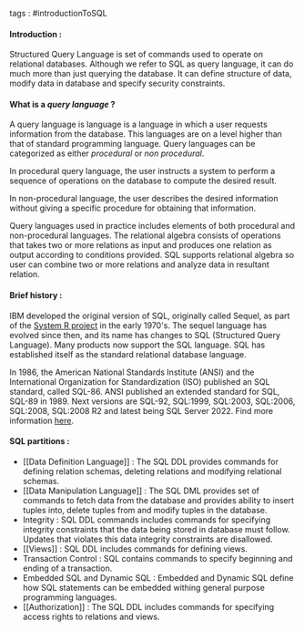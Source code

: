 tags : #introductionToSQL 

#### Introduction : 

Structured Query Language is set of commands used to operate on relational databases. Although we refer to SQL as query language, it can do much more than just querying the database. It can define structure of data, modify data in database and specify security constraints.

#### What is a *query language* ?

A query language is language is a language in which a user requests information from the database. This languages are on a level higher than that of standard programming language. Query languages can be categorized as either *procedural* or *non procedural*. 

In procedural query language, the user instructs a system to perform a sequence of operations on the database to compute the desired result.

In non-procedural language, the user describes the desired information without giving a specific procedure for obtaining that information.

Query languages used in practice includes elements of both procedural and non-procedural
languages. The relational algebra consists of operations that takes two or more relations as input and produces one relation as output according to conditions provided. SQL supports relational algebra so user can combine two or more relations and analyze data in resultant relation. 

#### Brief history : 

IBM developed the original version of SQL, originally called Sequel, as part of the [System R project](https://datacadamia.com/db/systemr) in the early 1970's. The sequel language has evolved since then, and its name has changes to SQL (Structured Query Language). Many products now support the SQL language. SQL has established itself as the standard relational database language. 

In 1986, the American National Standards Institute (ANSI) and the International Organization for Standardization (ISO) published an SQL standard, called SQL-86. ANSI published an extended standard for SQL, SQL-89 in 1989. Next versions are SQL-92, SQL:1999, SQL:2003, SQL:2006, SQL:2008, SQL:2008 R2 and latest being SQL Server 2022. Find more information [here](https://learn.microsoft.com/en-us/troubleshoot/sql/releases/download-and-install-latest-updates). 

#### SQL partitions : 

- [[Data Definition Language]] : 
	The SQL DDL provides commands for defining relation schemas, deleting relations and modifying relational schemas.
- [[Data Manipulation Language]] :
	The SQL DML provides set of commands to fetch data from the database and provides ability to insert tuples into, delete tuples from and modify tuples in the database.
- Integrity : 
	SQL DDL commands includes commands for specifying integrity constraints that the data being stored in database must follow. Updates that violates this data integrity constraints are disallowed. 
- [[Views]] : 
	SQL DDL includes commands for defining views. 
- Transaction Control : 
	SQL contains commands to specify beginning and ending of a transaction.
- Embedded SQL and Dynamic SQL : 
	Embedded and Dynamic SQL define how SQL statements can be embedded withing general purpose programming languages.
-  [[Authorization]] : 
	The SQL DDL includes commands for specifying access rights to relations and views. 